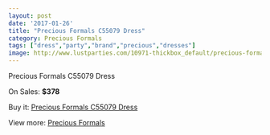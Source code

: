 ```yaml
---
layout: post
date: '2017-01-26'
title: "Precious Formals C55079 Dress"
category: Precious Formals
tags: ["dress","party","brand","precious","dresses"]
image: http://www.lustparties.com/10971-thickbox_default/precious-formals-c55079-dress.jpg
---
```

Precious Formals C55079 Dress

On Sales: **$378**
<a href="https://www.lustparties.com/en/precious-formals/3856-precious-formals-c55079-dress.html"><amp-img layout="responsive" width="600" height="600" src="//www.lustparties.com/10971-thickbox_default/precious-formals-c55079-dress.jpg" alt="Precious Formals C55079 Dress 0" /></a>

Buy it: [Precious Formals C55079 Dress](https://www.lustparties.com/en/precious-formals/3856-precious-formals-c55079-dress.html "Precious Formals C55079 Dress")

View more: [Precious Formals](https://www.lustparties.com/en/18-precious-formals "Precious Formals")